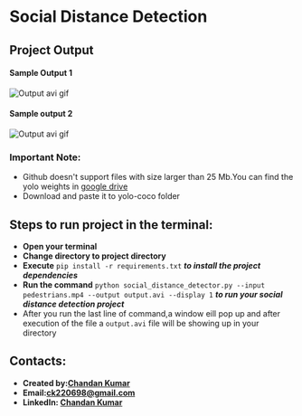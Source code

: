 # Social Distance Detection

## Project Output
#### Sample Output 1
![Output avi gif](https://github.com/Chandan220698/Social-Distance-Detector/blob/main/sample_output_1.gif)
#### Sample output 2
![Output avi gif](https://github.com/Chandan220698/Social-Distance-Detector/blob/main/sample_output_2.gif)


### Important Note:
* Github doesn't support files with size larger than 25 Mb.You can find the yolo weights in [google drive](https://drive.google.com/file/d/1zZPnKXB0RKnVsgjzfehfjmb_AwGAnNl6/view?usp=sharing) 
* Download and paste it to yolo-coco folder

## Steps to run project in the terminal:
* **Open your terminal**
* **Change directory to project directory**
* **Execute** ` pip install -r requirements.txt ` ***to install the project dependencies***
* **Run the command** ` python social_distance_detector.py --input pedestrians.mp4 --output output.avi --display 1 ` ***to run your social distance detection project***
* After you run the last line of command,a window eill pop up and after execution of the file a `output.avi` file will be showing up in your directory

## Contacts:
* **Created by:[Chandan Kumar](https://github.com/Chandan220698)**
* **Email:[ck220698@gmail.com](ck220698@gmail.com)**
* **LinkedIn: [Chandan Kumar](https://www.linkedin.com/in/chandan-kumar-ck111/)**
